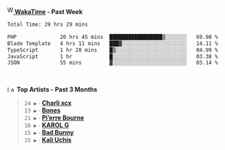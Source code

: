 <img src="https://github.com/dxnter/dxnter/assets/17434202/67b21fa4-d36d-46f9-9dec-f23d976b00ef" alt="WakaTime Logo" width="14" height="18"/><a href="https://wakatime.com/@dxnter" target="_blank"><strong> WakaTime</strong></a><strong> - Past Week</strong>

<!--START_SECTION:waka-->

```txt
Total Time: 29 hrs 29 mins

PHP              20 hrs 45 mins  █████████████████▒░░░░░░░   69.98 %
Blade Template   4 hrs 11 mins   ███▓░░░░░░░░░░░░░░░░░░░░░   14.11 %
TypeScript       1 hr 28 mins    █▒░░░░░░░░░░░░░░░░░░░░░░░   04.99 %
JavaScript       1 hr            █░░░░░░░░░░░░░░░░░░░░░░░░   03.38 %
JSON             55 mins         ▓░░░░░░░░░░░░░░░░░░░░░░░░   03.14 %
```

<!--END_SECTION:waka-->

<br/>

<!--START_LASTFM_ARTISTS:{"period": "3month", "rows": 6}-->
<a href="https://last.fm" target="_blank"><img src="https://user-images.githubusercontent.com/17434202/215290617-e793598d-d7c9-428f-9975-156db1ba89cc.svg" alt="Last.fm Logo" width="18" height="13"/></a> **Top Artists - Past 3 Months**

> `24 ▶️` ∙ **[Charli xcx](https://www.last.fm/music/Charli+xcx)**<br/>
> `23 ▶️` ∙ **[Bones](https://www.last.fm/music/Bones)**<br/>
> `21 ▶️` ∙ **[Pi’erre Bourne](https://www.last.fm/music/Pi%E2%80%99erre+Bourne)**<br/>
> `16 ▶️` ∙ **[KAROL G](https://www.last.fm/music/KAROL+G)**<br/>
> `15 ▶️` ∙ **[Bad Bunny](https://www.last.fm/music/Bad+Bunny)**<br/>
> `15 ▶️` ∙ **[Kali Uchis](https://www.last.fm/music/Kali+Uchis)**<br/>
<!--END_LASTFM_ARTISTS-->
